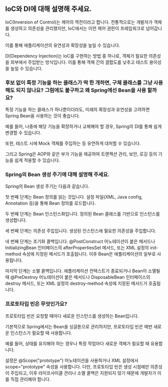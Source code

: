 ## IoC와 DI에 대해 설명해 주세요.

IoC(Inversion of Control)는 제어의 역전이라고 합니다. 전통적으로는 개발자가 객체를 생성하고 의존성을 관리했지만, IoC에서는 이런 제어 권한이 프레임워크로 넘어갑니다. 

이를 통해 애플리케이션의 유연성과 확장성을 높일 수 있습니다. 

DI(Dependency Injection)는 IoC를 구현하는 방법 중 하나로, 객체가 필요한 의존성을 외부에서 주입받는 방식입니다. 이를 통해 객체 간의 결합도를 낮추고 테스트 용이성을 높일 수 있습니다.

### 후보 없이 특정 기능을 하는 클래스가 딱 한 개하면, 구체 클래스를 그냥 사용해도 되지 않나요? 그럼에도 불구하고 왜 Spring에선 Bean을 사용 할까요?

특정 기능을 하는 클래스가 하나뿐이더라도, 미래의 확장성과 유연성을 고려하면 Spring Bean을 사용하는 것이 좋습니다. 

예를 들어, 나중에 해당 기능을 확장하거나 교체해야 할 경우, Spring의 DI를 통해 쉽게 변경할 수 있습니다. 

또한, 테스트 시에 Mock 객체를 주입하는 등 유연하게 대처할 수 있습니다. 

그리고 Spring은 AOP와 같은 부가 기능을 제공하여 트랜잭션 관리, 보안, 로깅 등의 기능을 쉽게 적용할 수 있습니다.

### Spring의 Bean 생성 주기에 대해 설명해 주세요.

Spring의 Bean 생성 주기는 다음과 같습니다. 

첫 번째 단계는 Bean 정의를 읽는 것입니다. 설정 파일(XML, Java config, Annotation 등)을 통해 Bean 정의를 로드합니다. 

두 번째 단계는 Bean 인스턴스화입니다. 정의된 Bean 클래스를 기반으로 인스턴스를 생성합니다. 

세 번째 단계는 의존성 주입입니다. 생성된 인스턴스에 필요한 의존성을 주입합니다. 

네 번째 단계는 초기화 콜백입니다. @PostConstruct 어노테이션이 붙은 메서드나 InitializingBean 인터페이스의 afterPropertiesSet 메서드, 또는 XML 설정의 init-method 속성에 지정된 메서드가 호출됩니다. 이후 Bean은 애플리케이션의 일부로 사용됩니다. 

마지막 단계는 소멸 콜백입니다. 애플리케이션 컨텍스트가 종료되거나 Bean이 소멸될 때 @PreDestroy 어노테이션이 붙은 메서드나 DisposableBean 인터페이스의 destroy 메서드, 또는 XML 설정의 destroy-method 속성에 지정된 메서드가 호출됩니다.

### 프로토타입 빈은 무엇인가요?

프로토타입 빈은 요청할 때마다 새로운 인스턴스를 생성하는 Bean입니다. 

기본적으로 Spring에서는 Bean을 싱글톤으로 관리하지만, 프로토타입 빈은 매번 새로운 인스턴스가 필요할 때 사용합니다.

예를 들어, 상태를 유지해야 하는 경우나 특정 작업마다 새로운 객체가 필요할 때 유용합니다. 

설정은 @Scope("prototype") 어노테이션을 사용하거나 XML 설정에서 scope="prototype" 속성을 사용합니다. 다만, 프로토타입 빈은 생성 시점에만 의존성이 주입되고, 이후 라이프사이클 관리나 소멸 콜백은 지원되지 않기 때문에 개발자가 이를 직접 관리해야 합니다.